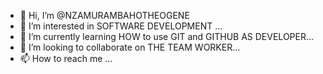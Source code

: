 - 👋 Hi, I’m @NZAMURAMBAHOTHEOGENE
- 👀 I’m interested in SOFTWARE DEVELOPMENT
  ...
- 🌱 I’m currently learning HOW to use GIT and GITHUB AS DEVELOPER...
- 💞️ I’m looking to collaborate on THE  TEAM WORKER...
- 📫 How to reach me ...

<!---
NZAMURAMBAHOTHEOGENE/NZAMURAMBAHOTHEOGENE is a ✨ special ✨ repository because its `README.md` (this file) appears on your GitHub profile.
You can click the Preview link to take a look at your changes.
--->
